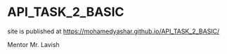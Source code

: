 # API_TASK_2_BASIC

site is published at https://mohamedyashar.github.io/API_TASK_2_BASIC/

Mentor Mr. Lavish

